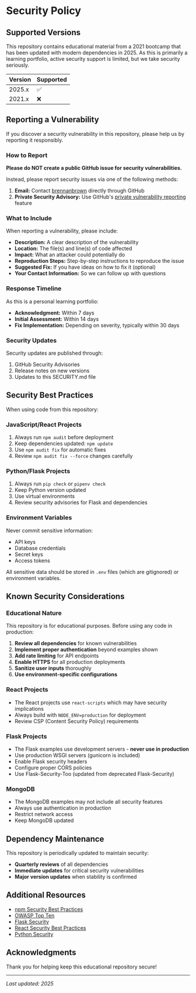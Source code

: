 # Security Policy

## Supported Versions

This repository contains educational material from a 2021 bootcamp that has been updated with modern dependencies in 2025. As this is primarily a learning portfolio, active security support is limited, but we take security seriously.

| Version | Supported          |
| ------- | ------------------ |
| 2025.x  | :white_check_mark: |
| 2021.x  | :x:                |

## Reporting a Vulnerability

If you discover a security vulnerability in this repository, please help us by reporting it responsibly.

### How to Report

**Please do NOT create a public GitHub issue for security vulnerabilities.**

Instead, please report security issues via one of the following methods:

1. **Email:** Contact [brennanbrown](https://github.com/brennanbrown) directly through GitHub
2. **Private Security Advisory:** Use GitHub's [private vulnerability reporting](https://github.com/brennanbrown/evolveu/security/advisories/new) feature

### What to Include

When reporting a vulnerability, please include:

- **Description:** A clear description of the vulnerability
- **Location:** The file(s) and line(s) of code affected
- **Impact:** What an attacker could potentially do
- **Reproduction Steps:** Step-by-step instructions to reproduce the issue
- **Suggested Fix:** If you have ideas on how to fix it (optional)
- **Your Contact Information:** So we can follow up with questions

### Response Timeline

As this is a personal learning portfolio:

- **Acknowledgment:** Within 7 days
- **Initial Assessment:** Within 14 days
- **Fix Implementation:** Depending on severity, typically within 30 days

### Security Updates

Security updates are published through:
1. GitHub Security Advisories
2. Release notes on new versions
3. Updates to this SECURITY.md file

## Security Best Practices

When using code from this repository:

### JavaScript/React Projects
1. Always run `npm audit` before deployment
2. Keep dependencies updated: `npm update`
3. Use `npm audit fix` for automatic fixes
4. Review `npm audit fix --force` changes carefully

### Python/Flask Projects
1. Always run `pip check` or `pipenv check`
2. Keep Python version updated
3. Use virtual environments
4. Review security advisories for Flask and dependencies

### Environment Variables
Never commit sensitive information:
- API keys
- Database credentials
- Secret keys
- Access tokens

All sensitive data should be stored in `.env` files (which are gitignored) or environment variables.

## Known Security Considerations

### Educational Nature
This repository is for educational purposes. Before using any code in production:

1. **Review all dependencies** for known vulnerabilities
2. **Implement proper authentication** beyond examples shown
3. **Add rate limiting** for API endpoints
4. **Enable HTTPS** for all production deployments
5. **Sanitize user inputs** thoroughly
6. **Use environment-specific configurations**

### React Projects
- The React projects use `react-scripts` which may have security implications
- Always build with `NODE_ENV=production` for deployment
- Review CSP (Content Security Policy) requirements

### Flask Projects
- The Flask examples use development servers - **never use in production**
- Use production WSGI servers (gunicorn is included)
- Enable Flask security headers
- Configure proper CORS policies
- Use Flask-Security-Too (updated from deprecated Flask-Security)

### MongoDB
- The MongoDB examples may not include all security features
- Always use authentication in production
- Restrict network access
- Keep MongoDB updated

## Dependency Maintenance

This repository is periodically updated to maintain security:

- **Quarterly reviews** of all dependencies
- **Immediate updates** for critical security vulnerabilities
- **Major version updates** when stability is confirmed

## Additional Resources

- [npm Security Best Practices](https://docs.npmjs.com/security-best-practices)
- [OWASP Top Ten](https://owasp.org/www-project-top-ten/)
- [Flask Security](https://flask.palletsprojects.com/en/latest/security/)
- [React Security Best Practices](https://reactjs.org/docs/dom-elements.html#dangerouslysetinnerhtml)
- [Python Security](https://python.readthedocs.io/en/stable/library/security_warnings.html)

## Acknowledgments

Thank you for helping keep this educational repository secure!

---

*Last updated: 2025*
